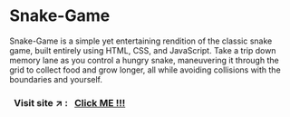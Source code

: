 # Snake-Game
Snake-Game is a simple yet entertaining rendition of the classic snake game, built entirely using HTML, CSS, and JavaScript. Take a trip down memory lane as you control a hungry snake, maneuvering it through the grid to collect food and grow longer, all while avoiding collisions with the boundaries and yourself. 


### &nbsp; Visit site :arrow_upper_right: : &nbsp; [Click ME !!!](https://sahil-s-i.github.io/Snake-Game/)